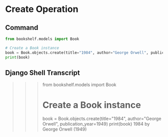 # Create Operation
## Command

```python
from bookshelf.models import Book

# Create a Book instance
book = Book.objects.create(title="1984", author="George Orwell", publication_year=1949)
print(book)

```
## Django Shell Transcript
>>> from bookshelf.models import Book
>>> 
>>> # Create a Book instance
>>> book = Book.objects.create(title="1984", author="George Orwell", publication_year=1949)
>>> print(book)
1984 by George Orwell (1949)
>>> 
